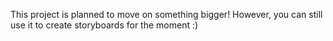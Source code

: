 This project is planned to move on something bigger! However, you can still use it to create storyboards for the moment :)
